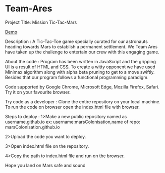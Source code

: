 # Team-Ares
Project Title: Mission Tic-Tac-Mars

[Demo](https://saumyata0427.github.io/Team-Ares/)

Description : A Tic-Tac-Toe game specially curated for our astronauts heading towards Mars to establish a permanent settlement. We Team Ares have taken up the challenge to entertain our crew with this engaging game.

About the code : Program has been written in JavaScript and the gripping UI is a result of HTML and CSS. To create a witty opponent we have used Minimax algorithm along with alpha beta pruning to get to a move swiftly. Besides that our program follows a functional programming paradigm.

Code supported by Google Chrome, Microsoft Edge, Mozilla Firefox, Safari. Try it on your favourite browser.

Try code as a developer : Clone the entire repository on your local machine. To run the code on browser open the index.html file with browser.

Steps to deploy : 1>Make a new public repository named as username.github.io ex: username:marsColonisation,name of repo: marsColonisation.github.io

2>Upload the code you want to deploy.

3>Open index.html file on the repository.

4>Copy the path to index.html file and run on the browser.

Hope you land on Mars safe and sound

